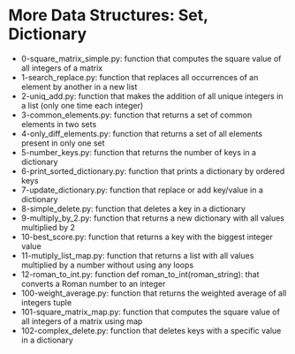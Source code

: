 # More Data Structures: Set, Dictionary

- 0-square_matrix_simple.py: function that computes the square value of all integers of a matrix
- 1-search_replace.py: function that replaces all occurrences of an element by another in a new list
- 2-uniq_add.py: function that makes the addition of all unique integers in a list (only one time each integer)
- 3-common_elements.py: function that returns a set of common elements in two sets
- 4-only_diff_elements.py: function that returns a set of all elements present in only one set
- 5-number_keys.py: function that returns the number of keys in a dictionary
- 6-print_sorted_dictionary.py: function that prints a dictionary by ordered keys
- 7-update_dictionary.py: function that replace or add key/value in a dictionary
- 8-simple_delete.py: function that deletes a key in a dictionary
- 9-multiply_by_2.py: function that returns a new dictionary with all values multiplied by 2
- 10-best_score.py: function that returns a key with the biggest integer value
- 11-mutiply_list_map.py: function that returns a list with all values multiplied by a number without using any loops
- 12-roman_to_int.py: function def roman_to_int(roman_string): that converts a Roman number to an integer
- 100-weight_average.py: function that returns the weighted average of all integers tuple
- 101-square_matrix_map.py: function that computes the square value of all integers of a matrix using map
- 102-complex_delete.py: function that deletes keys with a specific value in a dictionary
